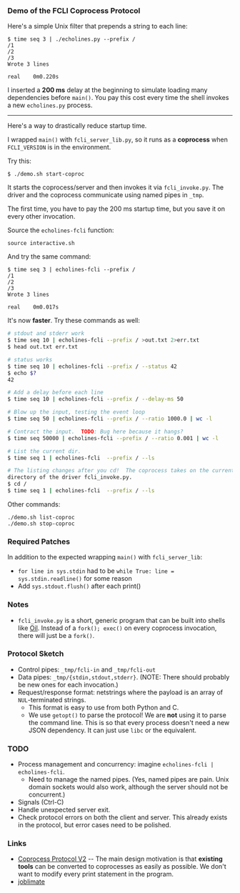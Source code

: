 ### Demo of the FCLI Coprocess Protocol

Here's a simple Unix filter that prepends a string to each line:

```
$ time seq 3 | ./echolines.py --prefix /
/1
/2
/3
Wrote 3 lines

real    0m0.220s
```

I inserted a **200 ms** delay at the beginning to simulate loading many
dependencies before `main()`.  You pay this cost every time the shell invokes a
new `echolines.py` process.

-----

Here's a way to drastically reduce startup time.

I wrapped `main()` with `fcli_server_lib.py`, so it runs as a **coprocess**
when `FCLI_VERSION` is in the environment.

Try this:

```
$ ./demo.sh start-coproc
```

It starts the coprocess/server and then invokes it via `fcli_invoke.py`.  The
driver and the coprocess communicate using named pipes in `_tmp`.

The first time, you have to pay the 200 ms startup time, but you save it on
every other invocation.

Source the `echolines-fcli` function:

```
source interactive.sh
```

And try the same command:

```
$ time seq 3 | echolines-fcli --prefix /
/1
/2
/3
Wrote 3 lines

real    0m0.017s
```

It's now **faster**.  Try these commands as well:

```sh
# stdout and stderr work
$ time seq 10 | echolines-fcli --prefix / >out.txt 2>err.txt
$ head out.txt err.txt

# status works
$ time seq 10 | echolines-fcli --prefix / --status 42
$ echo $?
42

# Add a delay before each line
$ time seq 10 | echolines-fcli --prefix / --delay-ms 50

# Blow up the input, testing the event loop
$ time seq 50 | echolines-fcli --prefix / --ratio 1000.0 | wc -l

# Contract the input.  TODO: Bug here because it hangs?
$ time seq 50000 | echolines-fcli --prefix / --ratio 0.001 | wc -l

# List the current dir.
$ time seq 1 | echolines-fcli  --prefix / --ls

# The listing changes after you cd!  The coprocess takes on the current #
directory of the driver fcli_invoke.py.
$ cd /
$ time seq 1 | echolines-fcli  --prefix / --ls
```

Other commands:

```
./demo.sh list-coproc
./demo.sh stop-coproc
```

### Required Patches

In addition to the expected wrapping `main()` with `fcli_server_lib`:

- `for line in sys.stdin` had to be `while True: line = sys.stdin.readline()` for some reason
- Add `sys.stdout.flush()` after each print()

### Notes

- `fcli_invoke.py` is a short, generic program that can be built into shells
  like [Oil](https://www.oilshell.org).  Instead of a `fork(); exec()` on every
  coprocess invocation, there will just be a `fork()`.

### Protocol Sketch

- Control pipes: `_tmp/fcli-in` and `_tmp/fcli-out`
- Data pipes: `_tmp/{stdin,stdout,stderr}`.  (NOTE: There should probably be new ones for each invocation.)
- Request/response format: netstrings where the payload is an array of
  `NUL`-terminated strings.
  - This format is easy to use from both Python and C.
  - We use `getopt()` to parse the protocol!  We are **not** using it to parse
    the command line.  This is so that every process doesn't need a new JSON
    dependency.  It can just use `libc` or the equivalent.

### TODO

- Process management and concurrency: imagine `echolines-fcli |
  echolines-fcli`.
  - Need to manage the named pipes.  (Yes, named pipes are pain.  Unix domain
    sockets would also work, although the server should not be concurrent.)
- Signals (Ctrl-C)
- Handle unexpected server exit.
- Check protocol errors on both the client and server.  This already exists in
  the protocol, but error cases need to be polished.

### Links

- [Coprocess Protocol
  V2](https://github.com/oilshell/oil/wiki/Coprocess-Protocol-V2) -- The main
  design motivation is that **existing tools** can be converted to coprocesses
  as easily as possible.  We don't want to modify every print statement in the
  program.
- [joblimate](https://github.com/apenwarr/joblimate)
